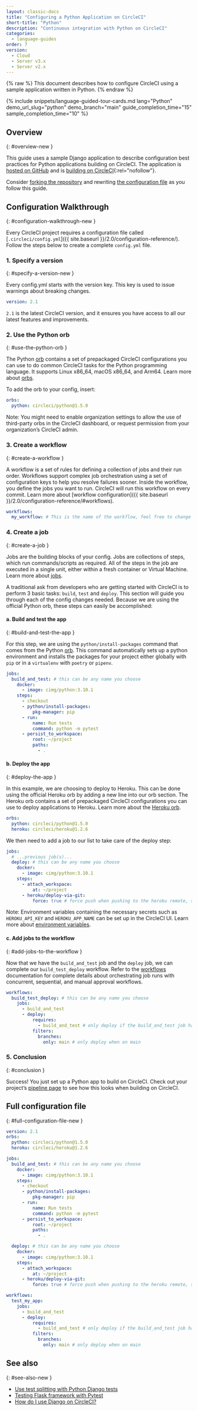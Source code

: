 ```yaml
---
layout: classic-docs
title: "Configuring a Python Application on CircleCI"
short-title: "Python"
description: "Continuous integration with Python on CircleCI"
categories:
  - language-guides
order: 7
version:
  - Cloud
  - Server v3.x
  - Server v2.x
---
```


{% raw %}
This document describes how to configure CircleCI using a sample application written in Python.
{% endraw %}

{% include snippets/language-guided-tour-cards.md lang="Python" demo_url_slug="python" demo_branch="main" guide_completion_time="15" sample_completion_time="10" %}

## Overview
{: #overview-new }

This guide uses a sample Django application to describe configuration best practices for Python applications building on CircleCI. The application is [hosted on GitHub]({{site.gh_public_org_url}}/circleci-demo-python-django) and is [building on CircleCI]({{site.cci_public_org_url}}/circleci-demo-python-django){:rel="nofollow"}.

Consider [forking the repository]({{site.gh_help_articles_url}}/fork-a-repo/) and rewriting [the configuration file]({{site.gh_public_org_url}}/circleci-demo-python-django/blob/master/.circleci/config.yml) as you follow this guide.

## Configuration Walkthrough
{: #configuration-walkthrough-new }

Every CircleCI project requires a configuration file called [`.circleci/config.yml`]({{ site.baseurl }}/2.0/configuration-reference/). Follow the steps below to create a complete `config.yml` file.

### 1. Specify a version
{: #specify-a-version-new }

Every config.yml starts with the version key. This key is used to issue warnings about breaking changes.
```yaml
version: 2.1
```

`2.1` is the latest CircleCI version, and it ensures you have access to all our latest features and improvements.

### 2. Use the Python orb
{: #use-the-python-orb }

The Python [orb]({{site.devhub_base_url}}/orbs/orb/circleci/python) contains a set of prepackaged CircleCI configurations you can use to do common CircleCI tasks for the Python programming language. It supports Linux x86_64, macOS x86_64, and Arm64. Learn more about [orbs]({{site.baseurl}}/2.0/orb-intro/).

To add the orb to your config, insert:
```yaml
orbs:
  python: circleci/python@1.5.0
```

Note: You might need to enable organization settings to allow the use of third-party orbs in the CircleCI dashboard, or request permission from your organization’s CircleCI admin.

### 3. Create a workflow
{: #create-a-workflow }

A workflow is a set of rules for defining a collection of jobs and their run order. Workflows support complex job orchestration using a set of configuration keys to help you resolve failures sooner. Inside the workflow, you define the jobs you want to run. CircleCI will run this workflow on every commit. Learn more about [workflow configuration]({{ site.baseurl }}/2.0/configuration-reference/#workflows).

```yaml
workflows:
  my_workflow: # This is the name of the workflow, feel free to change it to better match your workflow.
```

### 4. Create a job
{: #create-a-job }

Jobs are the building blocks of your config. Jobs are collections of steps, which run commands/scripts as required. All of the steps in the job are executed in a single unit, either within a fresh container or Virtual Machine. Learn more about [jobs]({{site.baseurl}}/2.0/configuration-reference/#jobs).

A traditional ask from developers who are getting started with CircleCI is to perform 3 basic tasks: `build`, `test` and `deploy`. This section will guide you through each of the config changes needed. Because we are using the official Python orb, these steps can easily be accomplished:

#### a. Build and test the app
{: #build-and-test-the-app }

For this step, we are using the `python/install-packages` command that comes from the Python [orb]({{site.devhub_base_url}}/orbs/orb/circleci/python). This command automatically sets up a python environment and installs the packages for your project either globally with `pip` or in a `virtualenv` with `poetry` or `pipenv`.
```yaml
jobs:
  build_and_test: # this can be any name you choose
    docker:
      - image: cimg/python:3.10.1
    steps:
      - checkout
      - python/install-packages:
          pkg-manager: pip
      - run:
          name: Run tests
          command: python -m pytest
      - persist_to_workspace:
          root: ~/project
          paths:
            - .
```

#### b. Deploy the app
{: #deploy-the-app }

In this example, we are choosing to deploy to Heroku. This can be done using the official Heroku orb by adding a new line into our orb section. The Heroku orb contains a set of prepackaged CircleCI configurations you can use to deploy applications to Heroku. Learn more about the [Heroku orb]({{site.devhub_base_url}}/orbs/orb/circleci/heroku).

```yaml
orbs:
  python: circleci/python@1.5.0
  heroku: circleci/heroku@1.2.6
```

We then need to add a job to our list to take care of the deploy step:

```yaml
jobs:
  # ...previous job(s)...
  deploy: # this can be any name you choose
    docker:
      - image: cimg/python:3.10.1
    steps:
      - attach_workspace:
          at: ~/project
      - heroku/deploy-via-git:
          force: true # force push when pushing to the heroku remote, see: https://devcenter.heroku.com/articles/git
```

Note: Environment variables containing the necessary secrets such as `HEROKU_API_KEY` and `HEROKU_APP_NAME` can be set up in the CircleCI UI. Learn more about [environment variables]({{site.baseurl}}/2.0/env-vars/#setting-an-environment-variable-in-a-project).

#### c. Add jobs to the workflow
{: #add-jobs-to-the-workflow }

Now that we have the `build_and_test` job and the `deploy` job, we can complete our `build_test_deploy` workflow. Refer to the [workflows]({{site.baseurl}}/2.0/workflows/) documentation for complete details about orchestrating job runs with concurrent, sequential, and manual approval workflows.

```yaml
workflows:
  build_test_deploy: # this can be any name you choose
    jobs:
      - build_and_test
      - deploy:
          requires:
            - build_and_test # only deploy if the build_and_test job has completed
          filters:
            branches:
              only: main # only deploy when on main
```

### 5. Conclusion
{: #conclusion }

Success! You just set up a Python app to build on CircleCI. Check out your project’s [pipeline page]({{site.baseurl}}/2.0/project-build/#overview) to see how this looks when building on CircleCI.

## Full configuration file
{: #full-configuration-file-new }

```yaml
version: 2.1
orbs:
  python: circleci/python@1.5.0
  heroku: circleci/heroku@1.2.6

jobs:
  build_and_test: # this can be any name you choose
    docker:
      - image: cimg/python:3.10.1
    steps:
      - checkout
      - python/install-packages:
          pkg-manager: pip
      - run:
          name: Run tests
          command: python -m pytest
      - persist_to_workspace:
          root: ~/project
          paths:
            - .

  deploy: # this can be any name you choose
    docker:
      - image: cimg/python:3.10.1
    steps:
      - attach_workspace:
          at: ~/project
      - heroku/deploy-via-git:
          force: true # force push when pushing to the heroku remote, see: https://devcenter.heroku.com/articles/git

workflows:
  test_my_app:
    jobs:
      - build_and_test
      - deploy:
          requires:
            - build_and_test # only deploy if the build_and_test job has completed
          filters:
            branches:
              only: main # only deploy when on main
```

## See also
{: #see-also-new }

- [Use test splitting with Python Django tests]({{site.support_base_url}}/hc/en-us/articles/360048786831-Use-test-splitting-with-Python-Django-tests)
- [Testing Flask framework with Pytest]({{site.blog_base_url}}/testing-flask-framework-with-pytest/)
- [How do I use Django on CircleCI?]({{site.support_base_url}}/hc/en-us/articles/115012795327-How-do-I-use-Django-on-CircleCI-)
